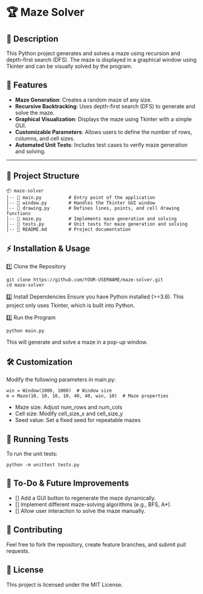 # 🏆 Maze Solver

## 📌 Description
This Python project generates and solves a maze using recursion and depth-first search (DFS). The maze is displayed in a graphical window using Tkinter and can be visually solved by the program.

## 🚀 Features
- **Maze Generation**: Creates a random maze of any size.
- **Recursive Backtracking**: Uses depth-first search (DFS) to generate and solve the maze.
- **Graphical Visualization**: Displays the maze using Tkinter with a simple GUI.
- **Customizable Parameters**: Allows users to define the number of rows, columns, and cell sizes.
- **Automated Unit Tests**: Includes test cases to verify maze generation and solving.

---

## 📂 Project Structure
```
📦 maze-solver
│-- 📄 main.py          # Entry point of the application
│-- 📄 window.py        # Handles the Tkinter GUI window
│-- 📄 drawing.py       # Defines lines, points, and cell drawing functions
│-- 📄 maze.py          # Implements maze generation and solving
│-- 📄 tests.py         # Unit tests for maze generation and solving
│-- 📄 README.md        # Project documentation
```

## ⚡ Installation & Usage

1️⃣ Clone the Repository
```
git clone https://github.com/YOUR-USERNAME/maze-solver.git
cd maze-solver
```
2️⃣ Install Dependencies
Ensure you have Python installed (>=3.6). This project only uses Tkinter, which is built into Python.

3️⃣ Run the Program
```
python main.py
```

This will generate and solve a maze in a pop-up window.

## 🛠️ Customization
Modify the following parameters in main.py:
```
win = Window(1000, 1000)  # Window size
m = Maze(10, 10, 10, 10, 40, 40, win, 10)  # Maze properties
```
- Maze size: Adjust num_rows and num_cols
- Cell size: Modify cell_size_x and cell_size_y
- Seed value: Set a fixed seed for repeatable mazes

## 🧪 Running Tests
To run the unit tests:
```
python -m unittest tests.py
```

## 🎯 To-Do & Future Improvements
- [] Add a GUI button to regenerate the maze dynamically.
- [] Implement different maze-solving algorithms (e.g., BFS, A*).
- [] Allow user interaction to solve the maze manually.

## 🤝 Contributing
Feel free to fork the repository, create feature branches, and submit pull requests.

## 📜 License
This project is licensed under the MIT License.
